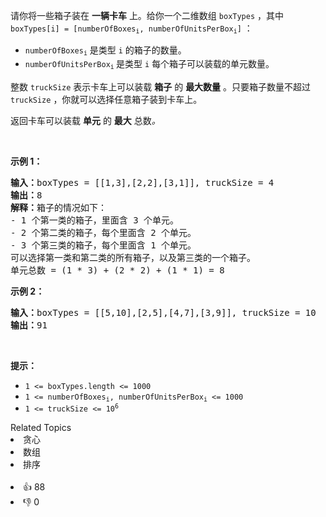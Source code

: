 <p>请你将一些箱子装在 <strong>一辆卡车</strong> 上。给你一个二维数组 <code>boxTypes</code> ，其中 <code>boxTypes[i] = [numberOfBoxes<sub>i</sub>, numberOfUnitsPerBox<sub>i</sub>]</code> ：</p>

<ul> 
 <li><code>numberOfBoxes<sub>i</sub></code> 是类型 <code>i</code> 的箱子的数量。</li> 
 <li><code>numberOfUnitsPerBox<sub>i</sub></code><sub> </sub>是类型 <code>i</code>&nbsp;每个箱子可以装载的单元数量。</li> 
</ul>

<p>整数 <code>truckSize</code> 表示卡车上可以装载 <strong>箱子</strong> 的 <strong>最大数量</strong> 。只要箱子数量不超过 <code>truckSize</code> ，你就可以选择任意箱子装到卡车上。</p>

<p>返回卡车可以装载&nbsp;<strong>单元</strong> 的 <strong>最大</strong> 总数<em>。</em></p>

<p>&nbsp;</p>

<p><strong>示例 1：</strong></p>

<pre>
<strong>输入：</strong>boxTypes = [[1,3],[2,2],[3,1]], truckSize = 4
<strong>输出：</strong>8
<strong>解释：</strong>箱子的情况如下：
- 1 个第一类的箱子，里面含 3 个单元。
- 2 个第二类的箱子，每个里面含 2 个单元。
- 3 个第三类的箱子，每个里面含 1 个单元。
可以选择第一类和第二类的所有箱子，以及第三类的一个箱子。
单元总数 = (1 * 3) + (2 * 2) + (1 * 1) = 8</pre>

<p><strong>示例 2：</strong></p>

<pre>
<strong>输入：</strong>boxTypes = [[5,10],[2,5],[4,7],[3,9]], truckSize = 10
<strong>输出：</strong>91
</pre>

<p>&nbsp;</p>

<p><strong>提示：</strong></p>

<ul> 
 <li><code>1 &lt;= boxTypes.length &lt;= 1000</code></li> 
 <li><code>1 &lt;= numberOfBoxes<sub>i</sub>, numberOfUnitsPerBox<sub>i</sub> &lt;= 1000</code></li> 
 <li><code>1 &lt;= truckSize &lt;= 10<sup>6</sup></code></li> 
</ul>

<div><div>Related Topics</div><div><li>贪心</li><li>数组</li><li>排序</li></div></div><br><div><li>👍 88</li><li>👎 0</li></div>